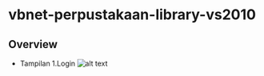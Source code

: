 # vbnet-perpustakaan-library-vs2010

## Overview
- Tampilan 
  1.Login
    ![alt text](https://drive.google.com/file/d/1fWTg0zUdDv7Va2KIyBplDnNCwMLNPCgY/view?usp=drive_link)
